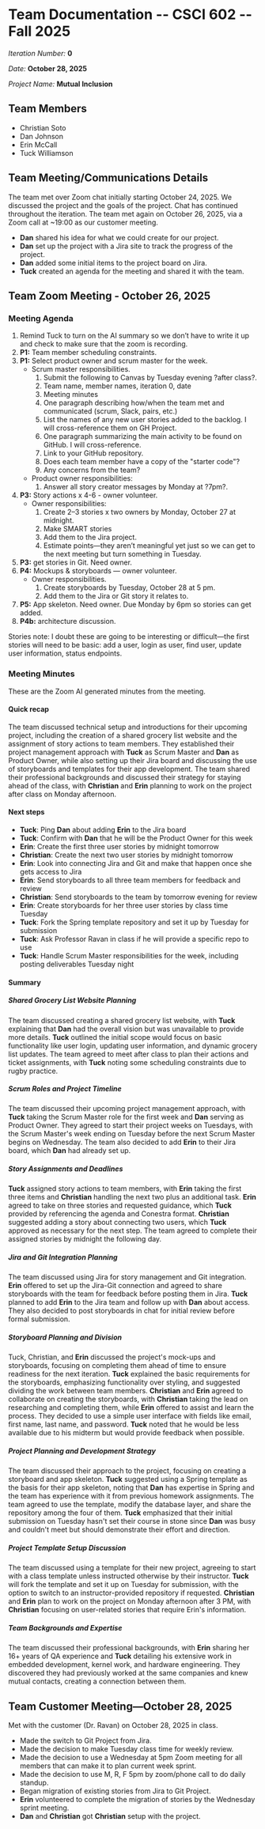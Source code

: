 # Team Documentation -- CSCI 602 -- Fall 2025

*Iteration Number:* **0**

*Date:* **October 28, 2025**

*Project Name:* **Mutual Inclusion**

## Team Members

+ Christian Soto
+ Dan Johnson
+ Erin McCall
+ Tuck Williamson

## Team Meeting/Communications Details

The team met over Zoom chat initially starting October 24, 2025. 
We discussed the project and the goals of the project.
Chat has continued throughout the iteration.
The team met again on October 26, 2025, via a Zoom call at ~19:00 as our customer meeting. 

- **Dan** shared his idea for what we could create for our project.
- **Dan** set up the project with a Jira site to track the progress of the project.
- **Dan** added some initial items to the project board on Jira.
- **Tuck** created an agenda for the meeting and shared it with the team.

## Team Zoom Meeting - October 26, 2025

### Meeting Agenda

1. Remind Tuck to turn on the AI summary so we don’t have to write it up and check to make sure that the zoom is recording. 
2. **P1:** Team member scheduling constraints. 
3. **P1:** Select product owner and scrum master for the week. 
   - Scrum master responsibilities.
     1. Submit the following to Canvas by Tuesday evening ?after class?.
     2. Team name, member names, iteration 0, date
     3. Meeting minutes 
     4. One paragraph describing how/when the team met and communicated (scrum, Slack, pairs, etc.) 
     5. List the names of any new user stories added to the backlog. I will cross-reference them on GH Project. 
     6. One paragraph summarizing the main activity to be found on GitHub. I will cross-reference. 
     7. Link to your GitHub repository. 
     8. Does each team member have a copy of the "starter code"? 
     9. Any concerns from the team?
   - Product owner responsibilities:
     1. Answer all story creator messages by Monday at ?7pm?.
4. **P3:** Story actions x 4-6 - owner volunteer. 
   - Owner responsibilities:
     1. Create 2–3 stories x two owners by Monday, October 27 at midnight.
     2. Make SMART stories
     3. Add them to the Jira project.
     4. Estimate points—they aren’t meaningful yet just so we can get to the next meeting but turn something in Tuesday.
5. **P3:** get stories in Git. Need owner.
6. **P4:** Mockups & storyboards — owner volunteer. 
   - Owner responsibilities.
     1. Create storyboards by Tuesday, October 28 at 5 pm.
     2. Add them to the Jira or Git story it relates to.
7. **P5:** App skeleton. Need owner. Due Monday by 6pm so stories can get added.
8. **P4b:** architecture discussion.

Stories note: I doubt these are going to be interesting or difficult—the first stories will need to be basic: add a user, login as user, find user, update user information, status endpoints.

### Meeting Minutes

These are the Zoom AI generated minutes from the meeting.

#### Quick recap

The team discussed technical setup and introductions for their upcoming project, including
the creation of a shared grocery list website and the assignment of story actions to team
members. They established their project management approach with **Tuck** as Scrum Master and
**Dan** as Product Owner, while also setting up their Jira board and discussing the use of
storyboards and templates for their app development. The team shared their professional
backgrounds and discussed their strategy for staying ahead of the class, with **Christian**
and **Erin** planning to work on the project after class on Monday afternoon.

#### Next steps

- **Tuck**: Ping **Dan** about adding **Erin** to the Jira board
- **Tuck**: Confirm with **Dan** that he will be the Product Owner for this week
- **Erin**: Create the first three user stories by midnight tomorrow
- **Christian**: Create the next two user stories by midnight tomorrow
- **Erin**: Look into connecting Jira and Git and make that happen once she gets access to
  Jira
- **Erin**: Send storyboards to all three team members for feedback and review
- **Christian**: Send storyboards to the team by tomorrow evening for review
- **Erin**: Create storyboards for her three user stories by class time Tuesday
- **Tuck**: Fork the Spring template repository and set it up by Tuesday for submission
- **Tuck**: Ask Professor Ravan in class if he will provide a specific repo to use
- **Tuck**: Handle Scrum Master responsibilities for the week, including posting deliverables
  Tuesday night

#### Summary

##### Shared Grocery List Website Planning

The team discussed creating a shared grocery list website, with **Tuck** explaining that **Dan**
had the overall vision but was unavailable to provide more details. **Tuck** outlined the
initial scope would focus on basic functionality like user login, updating user
information, and dynamic grocery list updates. The team agreed to meet after class to plan
their actions and ticket assignments, with **Tuck** noting some scheduling constraints due to
rugby practice.

##### Scrum Roles and Project Timeline

The team discussed their upcoming project management approach, with **Tuck** taking the Scrum
Master role for the first week and **Dan** serving as Product Owner. They agreed to start
their project weeks on Tuesdays, with the Scrum Master's week ending on Tuesday before the
next Scrum Master begins on Wednesday. The team also decided to add **Erin** to their Jira
board, which **Dan** had already set up.

##### Story Assignments and Deadlines

**Tuck** assigned story actions to team members, with **Erin** taking the first three items and
**Christian** handling the next two plus an additional task. **Erin** agreed to take on three
stories and requested guidance, which **Tuck** provided by referencing the agenda and Conestra
format. **Christian** suggested adding a story about connecting two users, which **Tuck** approved
as necessary for the next step. The team agreed to complete their assigned stories by
midnight the following day.

##### Jira and Git Integration Planning

The team discussed using Jira for story management and Git integration. **Erin** offered to
set up the Jira-Git connection and agreed to share storyboards with the team for feedback
before posting them in Jira. **Tuck** planned to add **Erin** to the Jira team and follow up with
**Dan** about access. They also decided to post storyboards in chat for initial review before
formal submission.

##### Storyboard Planning and Division

Tuck, Christian, and **Erin** discussed the project's mock-ups and storyboards, focusing on
completing them ahead of time to ensure readiness for the next iteration. **Tuck** explained
the basic requirements for the storyboards, emphasizing functionality over styling, and
suggested dividing the work between team members. **Christian** and **Erin** agreed to collaborate
on creating the storyboards, with **Christian** taking the lead on researching and completing
them, while **Erin** offered to assist and learn the process. They decided to use a simple
user interface with fields like email, first name, last name, and password. **Tuck** noted
that he would be less available due to his midterm but would provide feedback when
possible.

##### Project Planning and Development Strategy

The team discussed their approach to the project, focusing on creating a storyboard and
app skeleton. **Tuck** suggested using a Spring template as the basis for
their app skeleton, noting that **Dan** has expertise in Spring and the team has experience
with it from previous homework assignments. The team agreed to use the template, modify
the database layer, and share the repository among the four of them. **Tuck** emphasized that
their initial submission on Tuesday hasn't set their course in stone since **Dan** 
was busy and couldn't meet but should demonstrate their effort and direction.

##### Project Template Setup Discussion

The team discussed using a template for their new project, agreeing to start with a class
template unless instructed otherwise by their instructor. **Tuck** will fork the template and
set it up on Tuesday for submission, with the option to switch to an instructor-provided
repository if requested. **Christian** and **Erin** plan to work on the project on Monday
afternoon after 3 PM, with **Christian** focusing on user-related stories that require Erin's
information.

##### Team Backgrounds and Expertise

The team discussed their professional backgrounds, with **Erin** sharing her 16+ years of QA
experience and **Tuck** detailing his extensive work in embedded development, kernel work, and
hardware engineering. They discovered they had previously worked at the same companies and
knew mutual contacts, creating a connection between them. 

## Team Customer Meeting—October 28, 2025

Met with the customer (Dr. Ravan) on October 28, 2025 in class.

- Made the switch to Git Project from Jira.
- Made the decision to make Tuesday class time for weekly review.
- Made the decision to use a Wednesday at 5pm Zoom meeting for all members that can make it 
  to plan current week sprint.
- Made the decision to use M, R, F 5pm by zoom/phone call to do daily standup.
- Began migration of existing stories from Jira to Git Project. 
- **Erin** volunteered to complete the migration of stories by the Wednesday sprint 
  meeting.
- **Dan** and **Christian** got **Christian** setup with the project.